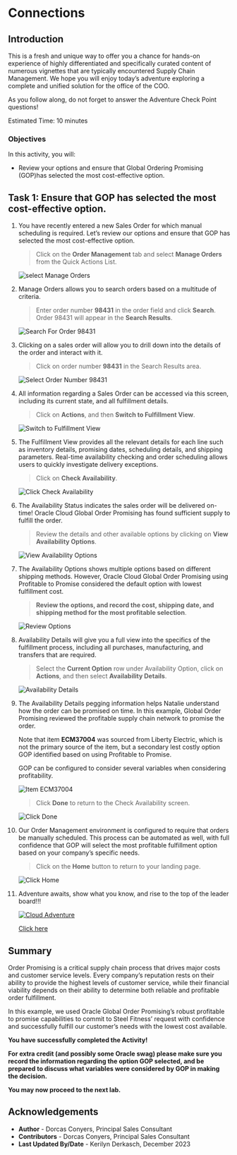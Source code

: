 # Connections

## Introduction

This is a fresh and unique way to offer you a chance for hands-on experience of highly differentiated and specifically curated content of numerous vignettes that are typically encountered Supply Chain Management. We hope you will enjoy today’s adventure exploring a complete and unified solution for the office of the COO.

As you follow along, do not forget to answer the Adventure Check Point questions! 


Estimated Time: 10 minutes


### Objectives

In this activity, you will:
* Review your options and ensure that Global Ordering Promising (GOP)has selected the most cost-effective option. 
 



## Task 1: Ensure that GOP has selected the most cost-effective option.

1. You have recently entered a new Sales Order for which manual scheduling is required.   Let’s review our options and ensure that GOP has selected the most cost-effective option.

    > Click on the **Order Management** tab and select **Manage Orders** from the Quick Actions List.

    ![select Manage Orders](images/select-manage-orders.png)


2. Manage Orders allows you to search orders based on a multitude of criteria.

    > Enter order number **98431** in the order field and click **Search**.   Order 98431 will appear in the **Search Results**.

    ![Search For Order 98431](images/search-for-order-98431.png)


3. Clicking on a sales order will allow you to drill down into the details of the order and interact with it.

    > Click on order number **98431** in the Search Results area.

    ![Select Order Number 98431](images/select-order-number-98431.png)


4. All information regarding a Sales Order can be accessed via this screen, including its current state, and all fulfillment details. 
    
    > Click on **Actions**, and then **Switch to Fulfillment View**.

    ![Switch to Fulfillment View](images/switch-to-fulfillment-view.png)


5. The Fulfillment View provides all the relevant details for each line such as inventory details, promising dates, scheduling details, and shipping parameters. Real-time availability checking and order scheduling allows users to quickly investigate delivery exceptions.  

    > Click on **Check Availability**.

    ![Click Check Availability](images/click-check-availability.png)


6. The Availability Status indicates the sales order will be delivered on-time!  Oracle Cloud Global Order Promising has found sufficient supply to fulfill the order. 

    > Review the details and other available options by clicking on **View Availability Options**.

    ![View Availability Options](images/view-availability-options.png)


7. The Availability Options shows multiple options based on different shipping methods. However, Oracle Cloud Global Order Promising using Profitable to Promise considered the default option with lowest fulfillment cost. 

    > **Review the options, and record the cost, shipping date, and shipping method for the most profitable selection**.

    ![Review Options](images/review-options.png)


8. Availability Details will give you a full view into the specifics of the fulfillment process, including all purchases, manufacturing, and transfers that are required.

    > Select the **Current Option** row under Availability Option, click on **Actions**, and then select **Availability Details**.

    ![Availability Details](images/availability-details.png)


9. The Availability Details pegging information helps Natalie understand how the order can be promised on time. In this example, Global Order Promising reviewed the profitable supply chain network to promise the order. 

    Note that item **ECM37004** was sourced from Liberty Electric, which is not the primary source of the item, but a secondary lest costly option GOP identified based on using Profitable to Promise.  
    
    GOP can be configured to consider several variables when considering profitability.

    ![Item ECM37004](images/item-ECM37004.png)

    > Click **Done** to return to the Check Availability screen.

    ![Click Done](images/click-done.png)


10. Our Order Management environment is configured to require that orders be manually scheduled.   This process can be automated as well, with full confidence that GOP will select the most profitable fulfillment option based on your company’s specific needs.

    > Click on the **Home** button to return to your landing page.

    ![Click Home](images/click-home.png)



11. Adventure awaits, show what you know, and rise to the top of the leader board!!!
    
    [![Cloud Adventure](images/cloud-adventure-checkpoint-image.png)](http://apex.oracle.com/pls/apex/f?p=159406:LOGIN_TEAM:::::CC:HCMCLOUDADVENTURE) 
    
    [Click here](http://apex.oracle.com/pls/apex/f?p=159406:LOGIN_TEAM:::::CC:HCMCLOUDADVENTURE) 


## Summary

Order Promising is a critical supply chain process that drives major costs and customer service levels. Every company’s reputation rests on their ability to provide the highest levels of customer service, while their financial viability depends on their ability to determine both reliable and profitable order fulfillment. 

In this example, we used Oracle Global Order Promising’s robust profitable to promise capabilities to commit to Steel Fitness’ request with confidence and successfully fulfill our customer’s needs with the lowest cost available.  

**You have successfully completed the Activity!**

**For extra credit (and possibly some Oracle swag) please make sure you record the information regarding the option GOP selected, and be prepared to discuss what variables were considered by GOP in making the decision.**




**You may now proceed to the next lab.**

## Acknowledgements
* **Author** - Dorcas Conyers, Principal Sales Consultant
* **Contributors** -  Dorcas Conyers, Principal Sales Consultant
* **Last Updated By/Date** - Kerilyn Derkasch, December 2023

